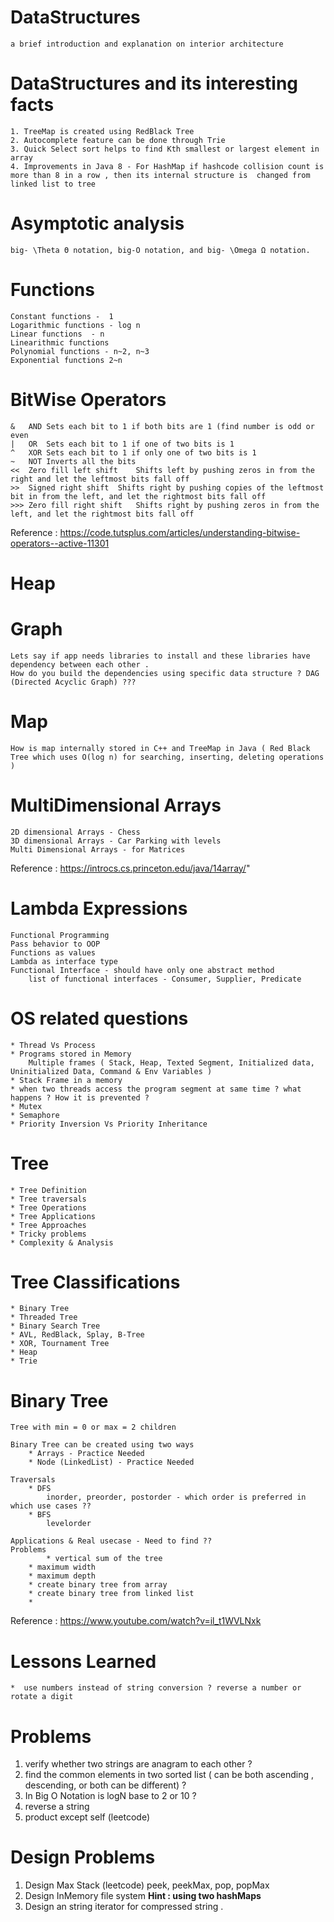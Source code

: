 # DataStructures
	
	a brief introduction and explanation on interior architecture

# DataStructures and its interesting facts

	1. TreeMap is created using RedBlack Tree
	2. Autocomplete feature can be done through Trie
	3. Quick Select sort helps to find Kth smallest or largest element in array
	4. Improvements in Java 8 - For HashMap if hashcode collision count is more than 8 in a row , then its internal structure is  changed from linked list to tree

# Asymptotic analysis
  	
	big- \Theta Θ notation, big-O notation, and big- \Omega Ω notation.

# Functions 

  	Constant functions -  1
	Logarithmic functions - log n
	Linear functions  - n
	Linearithmic functions
	Polynomial functions - n~2, n~3
	Exponential functions 2~n

# BitWise Operators

	&	AND	Sets each bit to 1 if both bits are 1 (find number is odd or even
	|	OR	Sets each bit to 1 if one of two bits is 1
	^	XOR	Sets each bit to 1 if only one of two bits is 1
	~	NOT	Inverts all the bits
	<<	Zero fill left shift	Shifts left by pushing zeros in from the right and let the leftmost bits fall off
	>>	Signed right shift	Shifts right by pushing copies of the leftmost bit in from the left, and let the rightmost bits fall off
	>>>	Zero fill right shift	Shifts right by pushing zeros in from the left, and let the rightmost bits fall off
	
Reference :
	https://code.tutsplus.com/articles/understanding-bitwise-operators--active-11301
  
# Heap

# Graph

	Lets say if app needs libraries to install and these libraries have dependency between each other . 
	How do you build the dependencies using specific data structure ? DAG (Directed Acyclic Graph) ???
	
# Map

	How is map internally stored in C++ and TreeMap in Java ( Red Black Tree which uses O(log n) for searching, inserting, deleting operations )

# MultiDimensional Arrays

	2D dimensional Arrays - Chess
	3D dimensional Arrays - Car Parking with levels
	Multi Dimensional Arrays - for Matrices

Reference :
	https://introcs.cs.princeton.edu/java/14array/"
  
# Lambda Expressions

	Functional Programming
	Pass behavior to OOP
	Functions as values
	Lambda as interface type
	Functional Interface - should have only one abstract method
		list of functional interfaces - Consumer, Supplier, Predicate

# OS related questions

	* Thread Vs Process
	* Programs stored in Memory
		Multiple frames ( Stack, Heap, Texted Segment, Initialized data, Uninitialized Data, Command & Env Variables )
	* Stack Frame in a memory
	* when two threads access the program segment at same time ? what happens ? How it is prevented ?
	* Mutex
	* Semaphore
	* Priority Inversion Vs Priority Inheritance

# Tree

	* Tree Definition
	* Tree traversals
	* Tree Operations
	* Tree Applications
	* Tree Approaches
	* Tricky problems
	* Complexity & Analysis
	
# Tree Classifications

	* Binary Tree
	* Threaded Tree
	* Binary Search Tree
	* AVL, RedBlack, Splay, B-Tree
	* XOR, Tournament Tree
	* Heap
	* Trie
	
# Binary Tree

	Tree with min = 0 or max = 2 children
	
	Binary Tree can be created using two ways
		* Arrays - Practice Needed
		* Node (LinkedList) - Practice Needed
		
	Traversals
		* DFS
			inorder, preorder, postorder - which order is preferred in which use cases ??
		* BFS
			levelorder
			
	Applications & Real usecase - Need to find ??
	Problems
	        * vertical sum of the tree
		* maximum width
		* maximum depth
		* create binary tree from array
		* create binary tree from linked list
		* 
		
		
Reference :
	https://www.youtube.com/watch?v=il_t1WVLNxk

# Lessons Learned

	*  use numbers instead of string conversion ? reverse a number or rotate a digit
	

 # Problems
 
 1. verify whether two strings are anagram to each other ?
 2. find the common elements in two sorted list ( can be both ascending , descending, or both can be different) ?
 3. In Big O Notation is logN base to 2 or 10 ?
 4. reverse a string
 5. product except self (leetcode)
 
 
# Design Problems

 1. Design Max Stack (leetcode) peek, peekMax, pop, popMax
 2. Design InMemory file system <b>Hint : using two hashMaps</b>
 3. Design an string iterator for compressed string .
 
 
 
 
 
